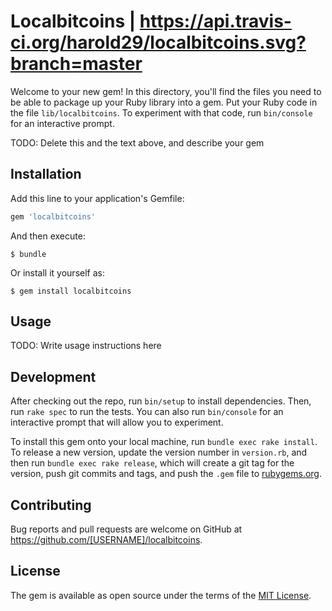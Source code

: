 # Localbitcoins | https://api.travis-ci.org/harold29/localbitcoins.svg?branch=master
Welcome to your new gem! In this directory, you'll find the files you need to be able to package up your Ruby library into a gem. Put your Ruby code in the file `lib/localbitcoins`. To experiment with that code, run `bin/console` for an interactive prompt.

TODO: Delete this and the text above, and describe your gem

## Installation

Add this line to your application's Gemfile:

```ruby
gem 'localbitcoins'
```

And then execute:

    $ bundle

Or install it yourself as:

    $ gem install localbitcoins

## Usage

TODO: Write usage instructions here

## Development

After checking out the repo, run `bin/setup` to install dependencies. Then, run `rake spec` to run the tests. You can also run `bin/console` for an interactive prompt that will allow you to experiment.

To install this gem onto your local machine, run `bundle exec rake install`. To release a new version, update the version number in `version.rb`, and then run `bundle exec rake release`, which will create a git tag for the version, push git commits and tags, and push the `.gem` file to [rubygems.org](https://rubygems.org).

## Contributing

Bug reports and pull requests are welcome on GitHub at https://github.com/[USERNAME]/localbitcoins.

## License

The gem is available as open source under the terms of the [MIT License](https://opensource.org/licenses/MIT).
